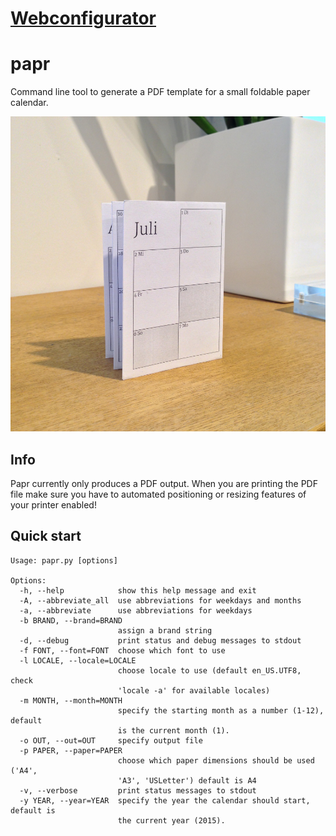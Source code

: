 # [Webconfigurator](http://Calendar.MapOfTea.com/)

# papr

Command line tool to generate a PDF template for a small foldable paper calendar.

![ScreenShot](demo.jpg)

## Info

Papr currently only produces a PDF output. When you are printing the PDF file make sure you have to automated positioning or resizing features of your printer enabled!

## Quick start

	Usage: papr.py [options]

	Options:
	  -h, --help            show this help message and exit
	  -A, --abbreviate_all  use abbreviations for weekdays and months
	  -a, --abbreviate      use abbreviations for weekdays
	  -b BRAND, --brand=BRAND
		                    assign a brand string
	  -d, --debug           print status and debug messages to stdout
	  -f FONT, --font=FONT  choose which font to use
	  -l LOCALE, --locale=LOCALE
		                    choose locale to use (default en_US.UTF8, check
		                    'locale -a' for available locales)
	  -m MONTH, --month=MONTH
		                    specify the starting month as a number (1-12), default
		                    is the current month (1).
	  -o OUT, --out=OUT     specify output file
	  -p PAPER, --paper=PAPER
		                    choose which paper dimensions should be used ('A4',
		                    'A3', 'USLetter') default is A4
	  -v, --verbose         print status messages to stdout
	  -y YEAR, --year=YEAR  specify the year the calendar should start, default is
		                    the current year (2015).

